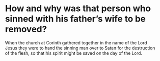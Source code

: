 # How and why was that person who sinned with his father’s wife to be removed?

When the church at Corinth gathered together in the name of the Lord Jesus they were to hand the sinning man over to Satan for the destruction of the flesh, so that his spirit might be saved on the day of the Lord.
